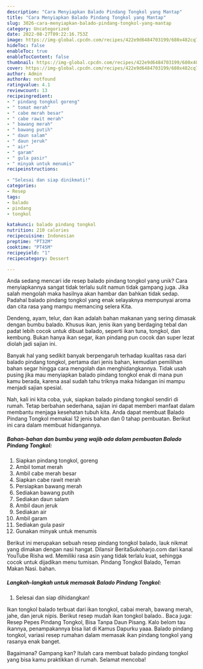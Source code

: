 ```yaml
---
description: "Cara Menyiapkan Balado Pindang Tongkol yang Mantap"
title: "Cara Menyiapkan Balado Pindang Tongkol yang Mantap"
slug: 3026-cara-menyiapkan-balado-pindang-tongkol-yang-mantap
category: Uncategorized
date: 2022-08-27T09:22:16.753Z
image: https://img-global.cpcdn.com/recipes/422e9d6484703199/680x482cq70/balado-pindang-tongkol-foto-resep-utama.jpg
hideToc: false
enableToc: true
enableTocContent: false
thumbnail: https://img-global.cpcdn.com/recipes/422e9d6484703199/680x482cq70/balado-pindang-tongkol-foto-resep-utama.jpg
cover: https://img-global.cpcdn.com/recipes/422e9d6484703199/680x482cq70/balado-pindang-tongkol-foto-resep-utama.jpg
author: Admin
authorAv: notfound
ratingvalue: 4.1
reviewcount: 13
recipeingredient:
- " pindang tongkol goreng"
- " tomat merah"
- " cabe merah besar"
- " cabe rawit merah"
- " bawang merah"
- " bawang putih"
- " daun salam"
- " daun jeruk"
- " air"
- " garam"
- " gula pasir"
- " minyak untuk menumis"
recipeinstructions:

- "Selesai dan siap dinikmati!"
categories:
- Resep
tags:
- balado
- pindang
- tongkol

katakunci: balado pindang tongkol 
nutrition: 210 calories
recipecuisine: Indonesian
preptime: "PT32M"
cooktime: "PT45M"
recipeyield: "1"
recipecategory: Dessert

---
```





Anda sedang mencari ide resep balado pindang tongkol yang unik? Cara menyiapkannya sangat tidak terlalu sulit namun tidak gampang juga. Jika salah mengolah maka hasilnya akan hambar dan bahkan tidak sedap. Padahal balado pindang tongkol yang enak selayaknya mempunyai aroma dan cita rasa yang mampu memancing selera Kita.





Dendeng, ayam, telur, dan ikan adalah bahan makanan yang sering dimasak dengan bumbu balado. Khusus ikan, jenis ikan yang berdaging tebal dan padat lebih cocok untuk dibuat balado, seperti ikan tuna, tongkol, dan kembung. Bukan hanya ikan segar, ikan pindang pun cocok dan super lezat diolah jadi sajian ini.

Banyak hal yang sedikit banyak berpengaruh terhadap kualitas rasa dari balado pindang tongkol, pertama dari jenis bahan, kemudian pemilihan bahan segar hingga cara mengolah dan menghidangkannya. Tidak usah pusing jika mau menyiapkan balado pindang tongkol enak di mana pun kamu berada, karena asal sudah tahu triknya maka hidangan ini mampu menjadi sajian spesial.






Nah, kali ini kita coba, yuk, siapkan balado pindang tongkol sendiri di rumah. Tetap berbahan sederhana, sajian ini dapat memberi manfaat dalam membantu menjaga kesehatan tubuh kita. Anda dapat membuat Balado Pindang Tongkol memakai 12 jenis bahan dan 0 tahap pembuatan. Berikut ini cara dalam membuat hidangannya.

<!--inarticleads1-->

##### Bahan-bahan dan bumbu yang wajib ada dalam pembuatan Balado Pindang Tongkol:

1. Siapkan  pindang tongkol, goreng
1. Ambil  tomat merah
1. Ambil  cabe merah besar
1. Siapkan  cabe rawit merah
1. Persiapkan  bawang merah
1. Sediakan  bawang putih
1. Sediakan  daun salam
1. Ambil  daun jeruk
1. Sediakan  air
1. Ambil  garam
1. Sediakan  gula pasir
1. Gunakan  minyak untuk menumis


Berikut ini merupakan sebuah resep pindang tongkol balado, lauk nikmat yang dimakan dengan nasi hangat. Dilansir BeritaSukoharjo.com dari kanal YouTube Risha wd. Memiliki rasa asin yang tidak terlalu kuat, sehingga cocok untuk dijadikan menu tumisan. Pindang Tongkol Balado, Teman Makan Nasi. bahan. 

<!--inarticleads2-->

##### Langkah-langkah untuk memasak Balado Pindang Tongkol:


1. Selesai dan siap dihidangkan!

Ikan tongkol balado terbuat dari ikan tongkol, cabai merah, bawang merah, jahe, dan jeruk nipis. Berikut resep mudah ikan tongkol balado.. Baca juga: Resep Pepes Pindang Tongkol, Bisa Tanpa Daun Pisang. Kalo belom tau ikannya, penampakannya bisa liat di Kamus Dapurku yaaa. Balado pindang tongkol, variasi resep rumahan dalam memasak ikan pindang tongkol yang rasanya enak banget. 

Bagaimana? Gampang kan? Itulah cara membuat balado pindang tongkol yang bisa kamu praktikkan di rumah. Selamat mencoba!

